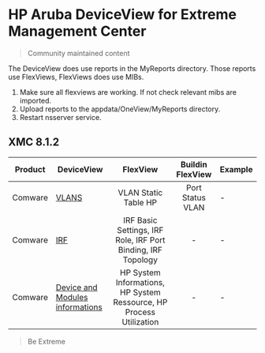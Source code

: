 # HP Aruba DeviceView for Extreme Management Center
>Community maintained content

The DeviceView does use reports in the MyReports directory. Those reports use FlexViews, FlexViews does use MIBs.

1. Make sure all flexviews are working. If not check relevant mibs are imported.
2. Upload reports to the appdata/OneView/MyReports directory.
3. Restart nsserver service.

## XMC 8.1.2

| Product | DeviceView   | FlexView   | Buildin FlexView | Example   |
| ------- | ------------ |:----------:|:----------------:| --------- |
| Comware |[VLANS](xml/DeviceViewHH3CVlan.xml)|VLAN Static Table HP| Port Status VLAN | - |
| Comware |[IRF](xml/DeviceViewHH3CIRF.xml)|IRF Basic Settings, IRF Role, IRF Port Binding, IRF Topology| - | - |
| Comware |[Device and Modules informations](xml/DeviceViewHH3CHardware.xml)|HP System Informations, HP System Ressource, HP Process Utilization| - | - |

>Be Extreme